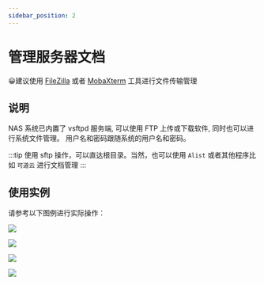 ```yaml
---
sidebar_position: 2
---
```


# 管理服务器文档

😀️建议使用 [FileZilla](https://www.filezilla.cn/download/client) 或者 [MobaXterm](https://node2.histb.com/update/soft_init/MobaXterm.zip) 工具进行文件传输管理

## 说明

NAS 系统已内置了 vsftpd 服务端, 可以使用 FTP 上传或下载软件, 同时也可以进行系统文件管理。
用户名和密码跟随系统的用户名和密码。

:::tip
使用 sftp 操作，可以直达根目录。当然，也可以使用 `Alist` 或者其他程序比如 `可道云` 进行文档管理
:::

## 使用实例

请参考以下图例进行实际操作：

![](./img/ftp.jpg)

![](./img/ftp2.jpg)

![](./img/scp.jpg)

![](./img/scp2.jpg)


